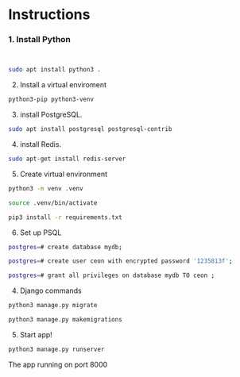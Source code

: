 
# Instructions



### 1. Install Python
```bash


sudo apt install python3 .  
```
2. Install a virtual enviroment



```bash
python3-pip python3-venv
```
3. install PostgreSQL.
```bash
sudo apt install postgresql postgresql-contrib
```
4. install Redis.
```bash
sudo apt-get install redis-server
```



5. Create virtual environment
```bash
python3 -m venv .venv

source .venv/bin/activate

pip3 install -r requirements.txt
```
6. Set up PSQL


```bash
postgres=# create database mydb;

postgres=# create user ceon with encrypted password '1235813f';

postgres=# grant all privileges on database mydb TO ceon ;
```
4. Django commands

```bash
python3 manage.py migrate

python3 manage.py makemigrations
```
5. Start app!
```bash
python3 manage.py runserver
```
The app running on port 8000

